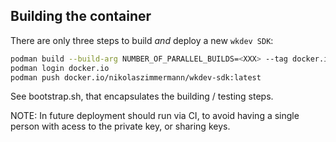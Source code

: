 ## Building the container

There are only three steps to build _and_ deploy a new ``wkdev SDK``:

```sh
podman build --build-arg NUMBER_OF_PARALLEL_BUILDS=<XXX> --tag docker.io/nikolaszimmermann/wkdev-sdk:latest .
podman login docker.io
podman push docker.io/nikolaszimmermann/wkdev-sdk:latest
```

See bootstrap.sh, that encapsulates the building / testing steps.

NOTE: In future deployment should run via CI, to avoid having a single person with acess to the private key, or sharing keys.
